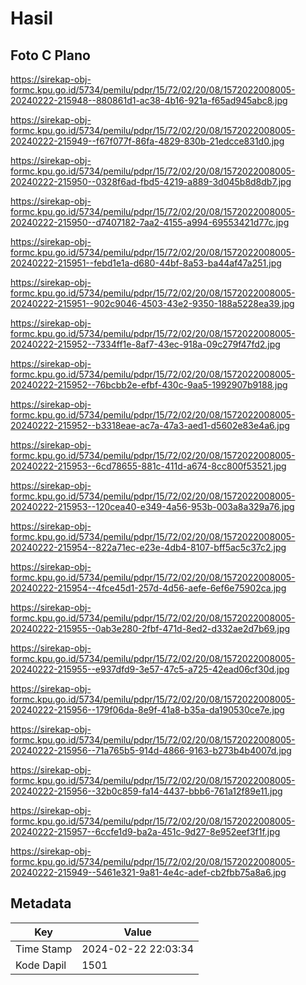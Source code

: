 # Hasil

## Foto C Plano

https://sirekap-obj-formc.kpu.go.id/5734/pemilu/pdpr/15/72/02/20/08/1572022008005-20240222-215948--880861d1-ac38-4b16-921a-f65ad945abc8.jpg

https://sirekap-obj-formc.kpu.go.id/5734/pemilu/pdpr/15/72/02/20/08/1572022008005-20240222-215949--f67f077f-86fa-4829-830b-21edcce831d0.jpg

https://sirekap-obj-formc.kpu.go.id/5734/pemilu/pdpr/15/72/02/20/08/1572022008005-20240222-215950--0328f6ad-fbd5-4219-a889-3d045b8d8db7.jpg

https://sirekap-obj-formc.kpu.go.id/5734/pemilu/pdpr/15/72/02/20/08/1572022008005-20240222-215950--d7407182-7aa2-4155-a994-69553421d77c.jpg

https://sirekap-obj-formc.kpu.go.id/5734/pemilu/pdpr/15/72/02/20/08/1572022008005-20240222-215951--febd1e1a-d680-44bf-8a53-ba44af47a251.jpg

https://sirekap-obj-formc.kpu.go.id/5734/pemilu/pdpr/15/72/02/20/08/1572022008005-20240222-215951--902c9046-4503-43e2-9350-188a5228ea39.jpg

https://sirekap-obj-formc.kpu.go.id/5734/pemilu/pdpr/15/72/02/20/08/1572022008005-20240222-215952--7334ff1e-8af7-43ec-918a-09c279f47fd2.jpg

https://sirekap-obj-formc.kpu.go.id/5734/pemilu/pdpr/15/72/02/20/08/1572022008005-20240222-215952--76bcbb2e-efbf-430c-9aa5-1992907b9188.jpg

https://sirekap-obj-formc.kpu.go.id/5734/pemilu/pdpr/15/72/02/20/08/1572022008005-20240222-215952--b3318eae-ac7a-47a3-aed1-d5602e83e4a6.jpg

https://sirekap-obj-formc.kpu.go.id/5734/pemilu/pdpr/15/72/02/20/08/1572022008005-20240222-215953--6cd78655-881c-411d-a674-8cc800f53521.jpg

https://sirekap-obj-formc.kpu.go.id/5734/pemilu/pdpr/15/72/02/20/08/1572022008005-20240222-215953--120cea40-e349-4a56-953b-003a8a329a76.jpg

https://sirekap-obj-formc.kpu.go.id/5734/pemilu/pdpr/15/72/02/20/08/1572022008005-20240222-215954--822a71ec-e23e-4db4-8107-bff5ac5c37c2.jpg

https://sirekap-obj-formc.kpu.go.id/5734/pemilu/pdpr/15/72/02/20/08/1572022008005-20240222-215954--4fce45d1-257d-4d56-aefe-6ef6e75902ca.jpg

https://sirekap-obj-formc.kpu.go.id/5734/pemilu/pdpr/15/72/02/20/08/1572022008005-20240222-215955--0ab3e280-2fbf-471d-8ed2-d332ae2d7b69.jpg

https://sirekap-obj-formc.kpu.go.id/5734/pemilu/pdpr/15/72/02/20/08/1572022008005-20240222-215955--e937dfd9-3e57-47c5-a725-42ead06cf30d.jpg

https://sirekap-obj-formc.kpu.go.id/5734/pemilu/pdpr/15/72/02/20/08/1572022008005-20240222-215956--179f06da-8e9f-41a8-b35a-da190530ce7e.jpg

https://sirekap-obj-formc.kpu.go.id/5734/pemilu/pdpr/15/72/02/20/08/1572022008005-20240222-215956--71a765b5-914d-4866-9163-b273b4b4007d.jpg

https://sirekap-obj-formc.kpu.go.id/5734/pemilu/pdpr/15/72/02/20/08/1572022008005-20240222-215956--32b0c859-fa14-4437-bbb6-761a12f89e11.jpg

https://sirekap-obj-formc.kpu.go.id/5734/pemilu/pdpr/15/72/02/20/08/1572022008005-20240222-215957--6ccfe1d9-ba2a-451c-9d27-8e952eef3f1f.jpg

https://sirekap-obj-formc.kpu.go.id/5734/pemilu/pdpr/15/72/02/20/08/1572022008005-20240222-215949--5461e321-9a81-4e4c-adef-cb2fbb75a8a6.jpg


## Metadata

| Key        | Value               |
| ---------- | ------------------- |
| Time Stamp | 2024-02-22 22:03:34 |
| Kode Dapil | 1501                |




